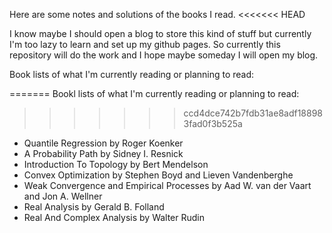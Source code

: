 Here are some notes and solutions of the books I read.
<<<<<<< HEAD

I know maybe I should open a blog to store this kind of stuff but currently I'm too lazy to learn and set up my github pages. So currently this repository will do the work and I hope maybe someday I will open my blog.

Book lists of what I'm currently reading or planning to read:

=======
Bookl lists of what I'm currently reading or planning to read:
>>>>>>> ccd4dce742b7fdb31ae8adf188983fad0f3b525a
* Quantile Regression by Roger Koenker
* A Probability Path by Sidney I. Resnick
* Introduction To Topology by Bert Mendelson
* Convex Optimization by Stephen Boyd and Lieven Vandenberghe
* Weak Convergence and Empirical Processes by Aad W. van der Vaart and Jon A. Wellner
* Real Analysis by Gerald B. Folland
* Real And Complex Analysis by Walter Rudin